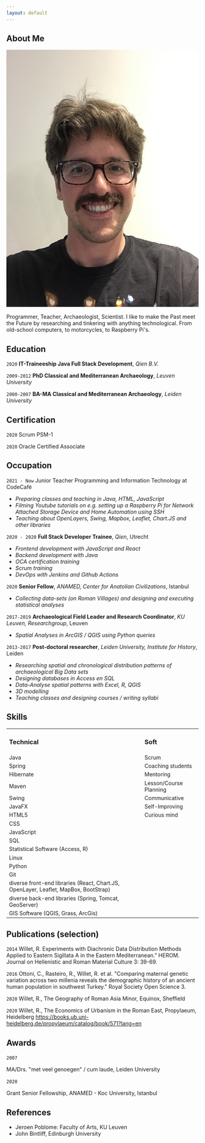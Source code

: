 ```yaml
---
layout: default
---
```


## About Me

<img class="profile-picture" src="fotocv.jpg">

Programmer, Teacher, Archaeologist, Scientist. I like to make the Past meet the Future by researching and tinkering with anything technological. From old-school computers, to motorcycles, to Raspberry Pi's.

## Education

`2020`
**IT-Traineeship Java Full Stack Development**, *Qien B.V.*

`2009-2012`
**PhD Classical and Mediterranean Archaeology**, *Leuven University*

`2000-2007`
**BA-MA Classical and Mediterranean Archaeology**, *Leiden University*

## Certification

`2020`
Scrum PSM-1

`2020`
Oracle Certified Associate

## Occupation

`2021 - Now`
Junior Teacher Programming and Information Technology at CodeCafé
- *Preparing classes and teaching in Java, HTML, JavaScript*
- *Filming Youtube tutorials on e.g. setting up a Raspberry Pi for Network Attached Storage Device and Home Automation using SSH*
- *Teaching about OpenLayers, Swing, Mapbox, Leaflet, Chart.JS and other libraries*


`2020 - 2020`
**Full Stack Developer Trainee**, *Qien*, Utrecht
- *Frontend development with JavaScript and React*
- *Backend development with Java*
- *OCA certification training*
- *Scrum training*
- *DevOps with Jenkins and Github Actions*


`2020`
**Senior Fellow**, *ANAMED, Center for Anatolian Civilizations*, Istanbul
- *Collecting data-sets (on Roman Villages) and designing and executing statistical analyses*

`2017-2019`
**Archaeological Field Leader and Research Coordinator**, *KU Leuven, Researchgroup*, Leuven
- *Spatial Analyses in ArcGIS / QGIS using Python queries*

`2013-2017`
**Post-doctoral researcher**, *Leiden University, Institute for History*, Leiden
- *Researching spatial and chronological distribution patterns of archaeological Big Data sets*
- *Designing databases in Access en SQL*
- *Data-Analyse spatial patterns with Excel, R, QGIS*
- *3D modelling*
- *Teaching classes and designing courses / writing syllabi*

## Skills
<table>
 <tr>
  <td><h3>Technical</h3></td>
  <td><h3>Soft</h3></td>
 </tr>
 <tr>
    <td>Java</td>
    <td>Scrum</td>
 </tr>
  <tr>
    <td>Spring</td>
    <td>Coaching students</td>
 </tr>
  <tr>
    <td>Hibernate</td>
    <td>Mentoring</td>
 </tr>
  <tr>
    <td>Maven</td>
    <td>Lesson/Course Planning</td>
 </tr>
  <tr>
    <td>Swing</td>
    <td>Communicative</td>
 </tr>
   <tr>
    <td>JavaFX</td>
    <td>Self-Improving</td>
 </tr>
 <tr>
    <td>HTML5</td>
    <td>Curious mind</td>
 </tr>
 <tr>
    <td>CSS</td>
    <td></td>
 </tr> 
 <tr>
    <td>JavaScript</td>
    <td></td>
 </tr>
 <tr>
    <td>SQL</td>
    <td></td>
 </tr>
 <tr>
    <td>Statistical Software (Access, R)</td>
    <td></td>
 </tr>
 <tr>
    <td>Linux</td>
    <td></td>
 </tr>
 <tr>
    <td>Python</td>
    <td></td>
 </tr>
 <tr>
    <td>Git</td>
    <td></td>
 </tr>
 <tr>
    <td>diverse front-end libraries (React, Chart.JS, OpenLayer, Leaflet, MapBox, BootStrap)</td>
    <td></td>
 </tr>
  <tr>
    <td>diverse back-end libraries (Spring, Tomcat, GeoServer)</td>
    <td></td>
 </tr>
   <tr>
    <td>GIS Software (QGIS, Grass, ArcGis)</td>
    <td></td>
 </tr>
</table>

## Publications (selection)

`2014`
Willet, R. Experiments with Diachronic Data Distribution Methods Applied to Eastern Sigillata A in the Eastern Mediterranean." HEROM. Journal on Hellenistic and Roman Material Culture 3: 39-69.

`2016`
Ottoni, C., Rasteiro, R., Willet, R. et al. "Comparing maternal genetic variation across two millenia reveals the demographic history of an ancient human population in southwest Turkey." Royal Society Open Science 3.

`2020`
Willet, R., The Geography of Roman Asia Minor, Equinox, Sheffield

`2020`
Willet, R., The Economics of Urbanism in the Roman East, Propylaeum, Heidelberg
https://books.ub.uni-heidelberg.de/propylaeum/catalog/book/571?lang=en

## Awards

`2007`

MA/Drs. "met veel genoegen" / cum laude, Leiden University

`2020`

Grant Senior Fellowship, ANAMED - Koc University, Istanbul

## References

* Jeroen Poblome: Faculty of Arts, KU Leuven
* John Bintliff, Edinburgh University
